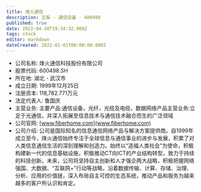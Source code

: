 ```yaml
---
title: 烽火通信
description: 主板 - 通信设备 - 600498
published: true
date: 2022-04-30T19:34:32.000Z
tags: stock
editor: markdown
dateCreated: 2022-01-01T00:00:00.000Z
---
```


- 公司名称: 烽火通信科技股份有限公司
- 股票代码: 600498.SH
- 所在地: 湖北 - 武汉市
- 成立日期: 1999年12月25日
- 注册资本: 118,782.771万元
- 法定代表人: 鲁国庆
- 主营业务: 主要产品:通信设备，光纤，光缆及电缆，数据网络产品主营业务:立足于光通信，并深入拓展至信息技术与通信技术融合而生的广泛领域
- 公司官网: [www.fiberhome.com](www.fiberhome.com)
- 公司介绍: 公司是国际知名的信息通信网络产品与解决方案提供商。自1999年成立至今，烽火通信始终专注于全球信息与通信事业的进步与发展，积累了对人类信息通信生活的深刻理解和创造力。始终以“造福人类社会”为使命，积极构建新一代的信息基础设施，积极推动CT向ICT的产业结构转型，致力于持续的科技创新。未来，公司将坚持自主创新和人才强企两大战略，积极把握网络强国、大数据、“互联网+”行动等战略，沿着数据传输、计算、存储、治理、分析、应用的价值链，深入布局自主可控的生态系统，推动产品和服务为越来越多的客户所认识和肯定。


